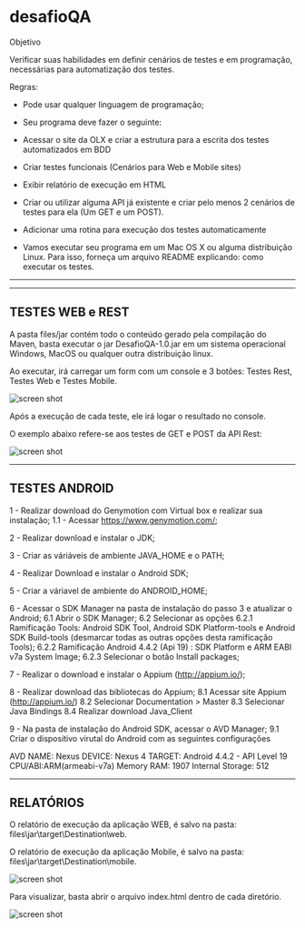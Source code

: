 # desafioQA

Objetivo

Verificar suas habilidades em definir cenários de testes e em programação, necessárias para automatização dos testes.

Regras:

- Pode usar qualquer linguagem de programação;

- Seu programa deve fazer o seguinte:

- Acessar o site da OLX e criar a estrutura para a escrita dos testes automatizados em BDD

- Criar testes funcionais (Cenários para Web e Mobile sites)

- Exibir relatório de execução em HTML

- Criar ou utilizar alguma API já existente e criar pelo menos 2 cenários de testes para ela (Um GET e um POST).

- Adicionar uma rotina para execução dos testes automaticamente

- Vamos executar seu programa em um Mac OS X ou alguma distribuição Linux. Para isso, forneça um arquivo README explicando:
como executar os testes.

--------------------------------------------------------------------------------------------------------------------------------------

-----------------
TESTES WEB e REST
-----------------

A pasta files/jar contém todo o conteúdo gerado pela compilação do Maven, basta executar o jar DesafioQA-1.0.jar em um sistema operacional Windows, MacOS ou qualquer outra distribuição linux.

Ao executar, irá carregar um form com um console e 3 botões: Testes Rest, Testes Web e Testes Mobile.

![screen shot](http://arthurmazza.azurewebsites.net/formfx.png)

Após a execução de cada teste, ele irá logar o resultado no console.

O exemplo abaixo refere-se aos testes de GET e POST da API Rest:

![screen shot](http://arthurmazza.azurewebsites.net/teste_apiREST.PNG)

--------------
TESTES ANDROID
--------------

1 - Realizar download do Genymotion com Virtual box e realizar sua instalação;
    1.1 - Acessar https://www.genymotion.com/;
    
2 - Realizar download e instalar o JDK;

3 - Criar as váriáveis de ambiente JAVA_HOME e o PATH;

4 - Realizar Download e instalar o Android SDK;

5 - Criar a váriavel de ambiente do ANDROID_HOME;

6 - Acessar o SDK Manager na pasta de instalação do passo 3 e atualizar o Android;
   6.1 Abrir o SDK Manager;
   6.2 Selecionar as opções 
      6.2.1 Ramificação Tools: Android SDK Tool, Android SDK Platform-tools e Android SDK Build-tools (desmarcar todas as outras opções desta ramificação Tools);
      6.2.2 Ramificação Android 4.4.2 (Api 19) : SDK Platform e ARM EABI v7a System Image;
      6.2.3 Selecionar o botão Install packages;
   
7 - Realizar o download e instalar o Appium (http://appium.io/);

8 - Realizar download das bibliotecas do Appium;
    8.1 Acessar site Appium (http://appium.io/)
    8.2 Selecionar Documentation > Master
    8.3 Selecionar Java Bindings
    8.4 Realizar download Java_Client
 
9 - Na pasta de instalação do Android SDK, acessar o AVD Manager;
    9.1 Criar o dispositivo virutal do Android com as seguintes configurações
    
 AVD NAME: Nexus
 DEVICE: Nexus 4
 TARGET: Android 4.4.2 - API Level 19
 CPU/ABI:ARM(armeabi-v7a)
 Memory RAM: 1907
 Internal Storage: 512
 
----------
RELATÓRIOS
----------

 O relatório de execução da aplicação WEB, é salvo na pasta: files\jar\target\Destination\web.
 
 O relatório de execução da aplicação Mobile, é salvo na pasta: files\jar\target\Destination\mobile.
 
 
 ![screen shot](http://arthurmazza.azurewebsites.net/path_relatorio.PNG)
 
 
 Para visualizar, basta abrir o arquivo index.html dentro de cada diretório. 
 
 
  ![screen shot](http://arthurmazza.azurewebsites.net/relatorio.PNG)
